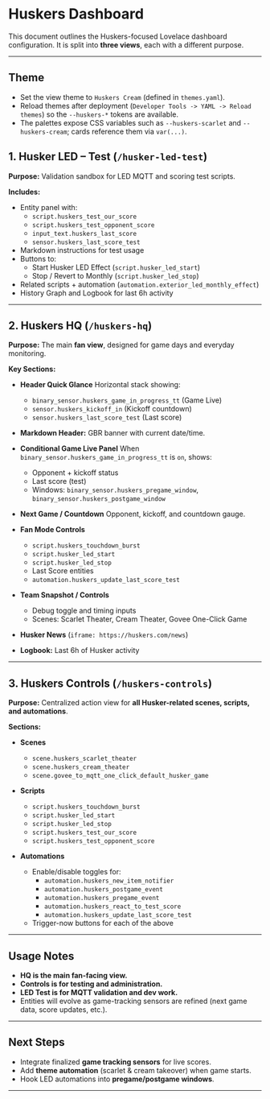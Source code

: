 # Huskers Dashboard

This document outlines the Huskers-focused Lovelace dashboard configuration.
It is split into **three views**, each with a different purpose.

---

## Theme

- Set the view theme to `Huskers Cream` (defined in `themes.yaml`).
- Reload themes after deployment (`Developer Tools -> YAML -> Reload themes`) so the `--huskers-*` tokens are available.
- The palettes expose CSS variables such as `--huskers-scarlet` and `--huskers-cream`; cards reference them via `var(...)`.


## 1. Husker LED – Test (`/husker-led-test`)

**Purpose:** Validation sandbox for LED MQTT and scoring test scripts.

**Includes:**
- Entity panel with:
  - `script.huskers_test_our_score`
  - `script.huskers_test_opponent_score`
  - `input_text.huskers_last_score`
  - `sensor.huskers_last_score_test`
- Markdown instructions for test usage
- Buttons to:
  - Start Husker LED Effect (`script.husker_led_start`)
  - Stop / Revert to Monthly (`script.husker_led_stop`)
- Related scripts + automation (`automation.exterior_led_monthly_effect`)
- History Graph and Logbook for last 6h activity

---

## 2. Huskers HQ (`/huskers-hq`)

**Purpose:** The main **fan view**, designed for game days and everyday monitoring.

**Key Sections:**
- **Header Quick Glance**
  Horizontal stack showing:
  - `binary_sensor.huskers_game_in_progress_tt` (Game Live)
  - `sensor.huskers_kickoff_in` (Kickoff countdown)
  - `sensor.huskers_last_score_test` (Last score)

- **Markdown Header:** GBR banner with current date/time.

- **Conditional Game Live Panel**
  When `binary_sensor.huskers_game_in_progress_tt` is `on`, shows:
  - Opponent + kickoff status
  - Last score (test)
  - Windows: `binary_sensor.huskers_pregame_window`, `binary_sensor.huskers_postgame_window`

- **Next Game / Countdown**
  Opponent, kickoff, and countdown gauge.

- **Fan Mode Controls**
  - `script.huskers_touchdown_burst`
  - `script.husker_led_start`
  - `script.husker_led_stop`
  - Last Score entities
  - `automation.huskers_update_last_score_test`

- **Team Snapshot / Controls**
  - Debug toggle and timing inputs
  - Scenes: Scarlet Theater, Cream Theater, Govee One-Click Game

- **Husker News** (`iframe: https://huskers.com/news`)
- **Logbook:** Last 6h of Husker activity

---

## 3. Huskers Controls (`/huskers-controls`)

**Purpose:** Centralized action view for **all Husker-related scenes, scripts, and automations**.

**Sections:**
- **Scenes**
  - `scene.huskers_scarlet_theater`
  - `scene.huskers_cream_theater`
  - `scene.govee_to_mqtt_one_click_default_husker_game`

- **Scripts**
  - `script.huskers_touchdown_burst`
  - `script.husker_led_start`
  - `script.husker_led_stop`
  - `script.huskers_test_our_score`
  - `script.huskers_test_opponent_score`

- **Automations**
  - Enable/disable toggles for:
    - `automation.huskers_new_item_notifier`
    - `automation.huskers_postgame_event`
    - `automation.huskers_pregame_event`
    - `automation.huskers_react_to_test_score`
    - `automation.huskers_update_last_score_test`
  - Trigger-now buttons for each of the above

---

## Usage Notes

- **HQ is the main fan-facing view.**
- **Controls is for testing and administration.**
- **LED Test is for MQTT validation and dev work.**
- Entities will evolve as game-tracking sensors are refined (next game data, score updates, etc.).

---

## Next Steps

- Integrate finalized **game tracking sensors** for live scores.
- Add **theme automation** (scarlet & cream takeover) when game starts.
- Hook LED automations into **pregame/postgame windows**.

---
